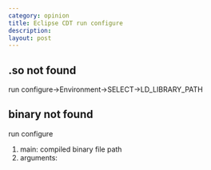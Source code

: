 ```yaml
---
category: opinion
title: Eclipse CDT run configure
description: 
layout: post
---
```

## .so not found
run configure->Environment->SELECT->LD_LIBRARY_PATH

## binary not found
run configure
  1. main:  compiled binary file path
  2. arguments: 
